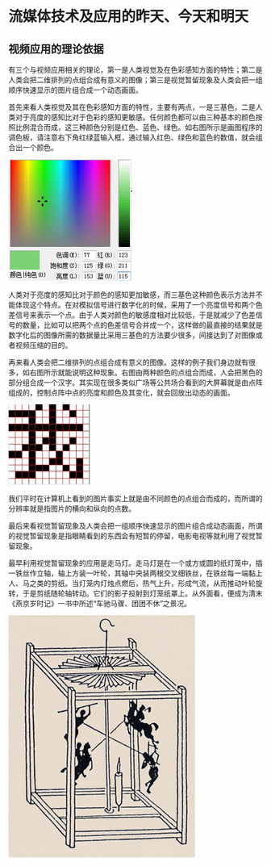 # 流媒体技术及应用的昨天、今天和明天 #

## 视频应用的理论依据

有三个与视频应用相关的理论，第一是人类视觉及在色彩感知方面的特性；第二是人类会把二维排列的点组合成有意义的图像；第三是视觉暂留现象及人类会把一组顺序快速显示的图片组合成一个动态画面。

首先来看人类视觉及其在色彩感知方面的特性，主要有两点，一是三基色，二是人类对于亮度的感知比对于色彩的感知更敏感。任何颜色都可以由三种基本的颜色按照比例混合而成，这三种颜色分别是红色、蓝色、绿色。如右图所示是画图程序的调色板，请注意右下角红绿蓝输入框，通过输入红色、绿色和蓝色的数值，就会组合出一个颜色。

![](../images/colorselector.png)

人类对于亮度的感知比对于颜色的感知更加敏感，而三基色这种颜色表示方法并不能体现这个特点。在对模拟信号进行数字化的时候，采用了一个亮度信号和两个色差信号来表示一个点。由于人类对颜色的敏感度相对比较低，于是就减少了色差信号的数量，比如可以把两个点的色差信号合并成一个，这样做的最直接的结果就是数字化后的图像所需的数据量比采用三基色的方法要少很多，间接达到了对图像或者视频压缩的目的。

再来看人类会把二维排列的点组合成有意义的图像。这样的例子我们身边就有很多，如右图所示就能说明这种现象。右图由两种颜色的点组合而成，人会把黑色的部分组合成一个汉字。其实现在很多类似广场等公共场合看到的大屏幕就是由点阵组成的，控制点阵中点的亮度和颜色及其变化，就会回放出动态的画面。

![](../images/me.png)

我们平时在计算机上看到的图片事实上就是由不同颜色的点组合而成的，而所谓的分辨率就是指图片的横向和纵向的点数。

最后来看视觉暂留现象及人类会把一组顺序快速显示的图片组合成动态画面，所谓的视觉暂留现象是指眼睛看到的东西会有短暂的停留，电影电视等就利用了视觉暂留现象。

最早利用视觉暂留现象的应用是走马灯。走马灯是在一个或方或圆的纸灯笼中，插一铁丝作立轴，轴上方装一叶轮，其轴中央装两根交叉细铁丝，在铁丝每一端黏上人、马之类的剪纸。当灯笼内灯烛点燃后，热气上升，形成气流，从而推动叶轮旋转，于是剪纸随轮轴转动。它们的影子投射到灯笼纸罩上。从外面看，便成为清末《燕京岁时记》一书中所述“车驰马骤、团团不休”之景况。

![](../images/zoumadeng.png)
